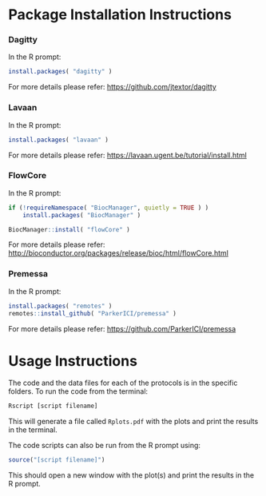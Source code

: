 Package Installation Instructions
=================================
### Dagitty ###
In the R prompt:
```R
install.packages( "dagitty" )
```
For more details please refer: https://github.com/jtextor/dagitty

### Lavaan ###
In the R prompt:
```R
install.packages( "lavaan" )
```
For more details please refer: https://lavaan.ugent.be/tutorial/install.html

### FlowCore ###
In the R prompt:
```R
if (!requireNamespace( "BiocManager", quietly = TRUE ) )
    install.packages( "BiocManager" )

BiocManager::install( "flowCore" )
```
For more details please refer: http://bioconductor.org/packages/release/bioc/html/flowCore.html

### Premessa ###
In the R prompt:
```R
install.packages( "remotes" )
remotes::install_github( "ParkerICI/premessa" )
```
For more details please refer: https://github.com/ParkerICI/premessa


Usage Instructions
==================

The code and the data files for each of the protocols is in the specific folders.
To run the code from the terminal:

```bash
Rscript [script filename]
```
This will generate a file called `Rplots.pdf` with the plots and print the results in the terminal.

The code scripts can also be run from the R prompt using:
```R
source("[script filename]")
```
This should open a new window with the plot(s) and print the results in the R prompt.
